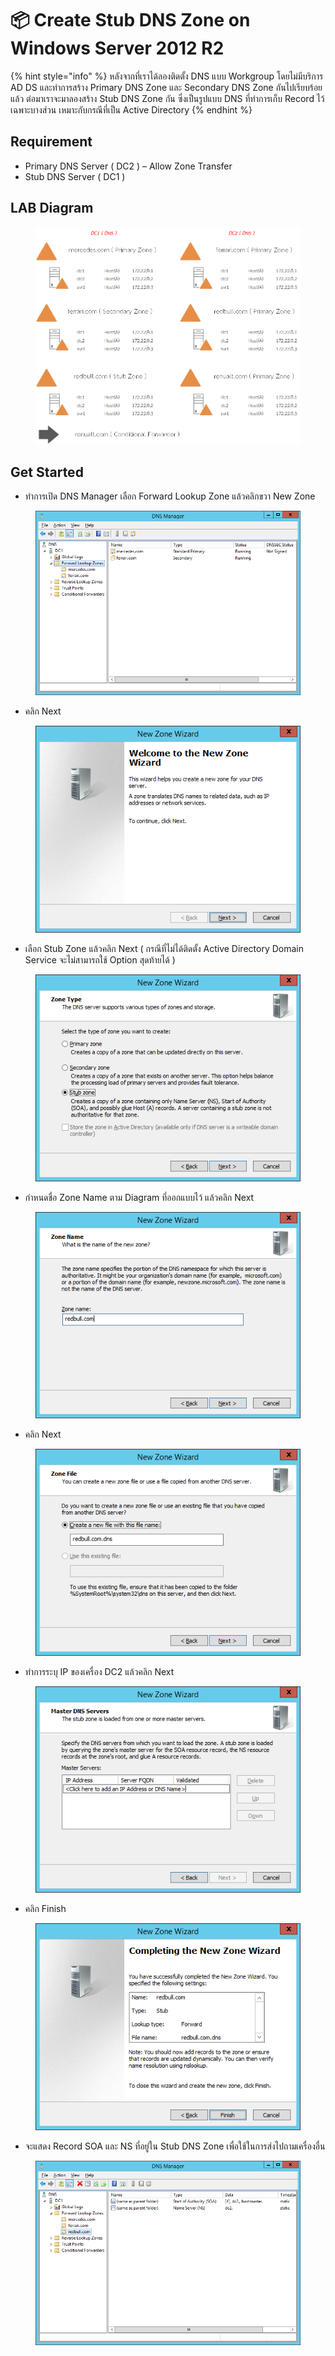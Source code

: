 # 📦 Create Stub DNS Zone on Windows Server 2012 R2

{% hint style="info" %}
หลังจากที่เราได้ลองติดตั้ง DNS แบบ Workgroup โดยไม่มีบริการ AD DS และทำการสร้าง Primary DNS Zone และ Secondary DNS Zone กันไปเรียบร้อยแล้ว ต่อมาเราจะมาลองสร้าง Stub DNS Zone กัน ซึ่งเป็นรูปแบบ DNS ที่ทำการเก็บ Record ไว้ เฉพาะบางส่วน เหมาะกับกรณีที่เป็น Active Directory
{% endhint %}

## **Requirement**

* Primary DNS Server ( DC2 ) – Allow Zone Transfer
* Stub DNS Server ( DC1 )

## **LAB Diagram**

<figure><img src="../../.gitbook/assets/dns-zone.png" alt="DNS Zone"><figcaption></figcaption></figure>

## **Get Started**

* ทำการเปิด DNS Manager เลือก Forward Lookup Zone แล้วคลิกขวา New Zone

<figure><img src="../../.gitbook/assets/stub-01.png" alt="Stub-01.png"><figcaption></figcaption></figure>

* คลิก Next

<figure><img src="../../.gitbook/assets/stub-02.png" alt="Stub-02.png"><figcaption></figcaption></figure>

* เลือก Stub Zone แล้วคลิก Next ( กรณีที่ไม่ได้ติดตั้ง Active Directory Domain Service จะไม่สามารถใช้ Option สุดท้ายได้ )

<figure><img src="../../.gitbook/assets/stub-03.png" alt="Stub-03.png"><figcaption></figcaption></figure>

* กำหนดชื่อ Zone Name ตาม Diagram ที่ออกแบบไว้ แล้วคลิก Next

<figure><img src="../../.gitbook/assets/stub-04.png" alt="Stub-04.png"><figcaption></figcaption></figure>

* คลิก Next

<figure><img src="../../.gitbook/assets/stub-05.png" alt="Stub-05.png"><figcaption></figcaption></figure>

* ทำการระบุ IP ของเครื่อง DC2 แล้วคลิก Next

<figure><img src="../../.gitbook/assets/stub-06.png" alt="Stub-06.png"><figcaption></figcaption></figure>

* คลิก Finish

<figure><img src="../../.gitbook/assets/stub-07.png" alt="Stub-07.png"><figcaption></figcaption></figure>

* จะแสดง Record SOA และ NS ที่อยู่ใน Stub DNS Zone เพื่อใช้ในการส่งไปถามเครื่องอื่น

<figure><img src="../../.gitbook/assets/stub-08.png" alt="Stub-08.png"><figcaption></figcaption></figure>
